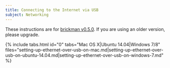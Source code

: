 ```yaml
---
title: Connecting to the Internet via USB
subject: Networking
---
```


These instructions are for [brickman v0.5.0](http://www.ev3dev.org/news/2015/02/24/Package-Release/).
If you are using an older version, please upgrade.

{% include tabs.html id="0" tabs="Mac OS X|Ubuntu 14.04|Windows 7/8" files="setting-up-ethernet-over-usb-on-mac.md|setting-up-ethernet-over-usb-on-ubuntu-14.04.md|setting-up-ethernet-over-usb-on-windows-7.md" %}
